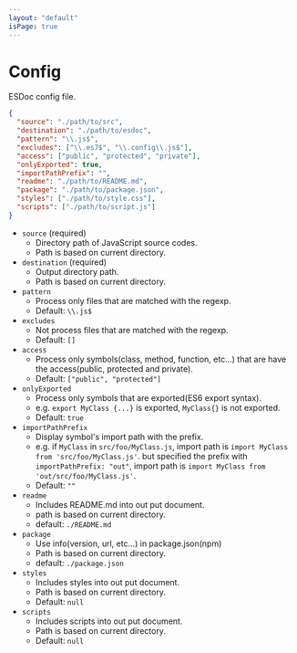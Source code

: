 ```yaml
---
layout: "default"
isPage: true
---
```


# Config

ESDoc config file.

```json
{
  "source": "./path/to/src",
  "destination": "./path/to/esdoc",
  "pattern": "\\.js$",
  "excludes": ["\\.es7$", "\\.config\\.js$"],
  "access": ["public", "protected", "private"],
  "onlyExported": true,
  "importPathPrefix": "",
  "readme": "./path/to/README.md",
  "package": "./path/to/package.json",
  "styles": ["./path/to/style.css"],
  "scripts": ["./path/to/script.js"]
}
```

- ``source`` (required)
  - Directory path of JavaScript source codes.
  - Path is based on current directory.
- ``destination`` (required)
  - Output directory path.
  - Path is based on current directory.
- ``pattern``
  - Process only files that are matched with the regexp.
  - Default: ``\\.js$``
- ``excludes``  
  - Not process files that are matched with the regexp.
  - Default: ``[]``
- ``access``
  - Process only symbols(class, method, function, etc...) that are have the access(public, protected and private).
  - Default: ``["public", "protected"]``
- ``onlyExported``
  - Process only symbols that are exported(ES6 export syntax).
  - e.g. ``export MyClass {...}`` is exported, ``MyClass{}`` is not exported.
  - Default: ``true``
- ``importPathPrefix``
  - Display symbol's import path with the prefix.
  - e.g. if ``MyClass`` in ``src/foo/MyClass.js``, import path is ``import MyClass from 'src/foo/MyClass.js'``. but specified the prefix with ``importPathPrefix: "out"``, import path is ``import MyClass from 'out/src/foo/MyClass.js'``.
  - Default: ``""``
- ``readme``
  - Includes README.md into out put document.
  - path is based on current directory.
  - default: ``./README.md``
- ``package``
  - Use info(version, url, etc...) in package.json(npm)
  - Path is based on current directory.
  - default: ``./package.json``
- ``styles``
  - Includes styles into out put document.
  - Path is based on current directory.
  - Default: ``null``
- ``scripts``
  - Includes scripts into out put document.
  - Path is based on current directory.
  - Default: ``null``
  
